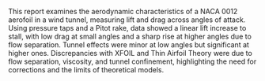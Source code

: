 This report examines the aerodynamic characteristics of a NACA 0012 aerofoil in a wind tunnel, measuring lift and drag across angles of attack. Using pressure taps and a Pitot rake, data showed a linear lift increase to stall, with low drag at small angles and a sharp rise at higher angles due to flow separation. Tunnel effects were minor at low angles but significant at higher ones. Discrepancies with XFOIL and Thin Airfoil Theory were due to flow separation, viscosity, and tunnel confinement, highlighting the need for corrections and the limits of theoretical models.
